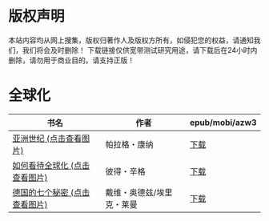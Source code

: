 # 版权声明

本站内容均从网上搜集，版权归著作人及版权方所有，如侵犯您的权益，请通知我们，我们将会及时删除！ 下载链接仅供宽带测试研究用途，请下载后在24小时内删除，请勿用于商业目的。请支持正版！

# 全球化

| 书名 | 作者 | epub/mobi/azw3 |
| --- | --- | --- |
| [亚洲世纪 (点击查看图片)](https://www.dushupai.com/attachment/2024/06/08/fa000decfa7c8852.jpg) | 帕拉格・康纳 | [下载](https://url89.ctfile.com/f/31084289-1357053061-2c7502?p=8866) |
| [如何看待全球化 (点击查看图片)](https://www.dushupai.com/attachment/2024/06/06/1b0fc3b55ad03112.jpg) | 彼得・辛格 | [下载](https://url89.ctfile.com/f/31084289-1357031461-cf9210?p=8866) |
| [德国的七个秘密 (点击查看图片)](https://www.dushupai.com/attachment/2024/06/05/b5311f3d455ac863.jpg) | 戴维・奥德兹/埃里克・莱曼 | [下载](https://url89.ctfile.com/f/31084289-1357027957-1bbf09?p=8866) |
